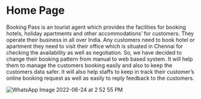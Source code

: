 #  Home Page   

Booking Pass is an tourist agent which provides the facilities for booking hotels, holiday apartments  and  other  accommodations’  for  customers.  They operate their business in all over India. Any customers need to book hotel or apartment they need to visit their office which is situated in Chennai for checking the availability as well as negotiation.  So, we have decided to change their booking pattern from manual to web based system. It will help them to manage the customers booking easily and also to keep the customers data safer. It will also help staffs to keep in track their customer’s online booking request as well as easily to reply feedback to the customers.




![WhatsApp Image 2022-06-24 at 2 52 55 PM](https://user-images.githubusercontent.com/69645104/175506006-2b2dee0e-76c3-465d-bb87-58f98587211e.jpeg)

